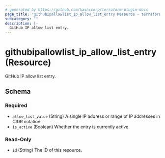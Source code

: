```yaml
---
# generated by https://github.com/hashicorp/terraform-plugin-docs
page_title: "githubipallowlist_ip_allow_list_entry Resource - terraform-provider-githubipallowlist"
subcategory: ""
description: |-
  GitHub IP allow list entry.
---
```


# githubipallowlist_ip_allow_list_entry (Resource)

GitHub IP allow list entry.



<!-- schema generated by tfplugindocs -->
## Schema

### Required

- `allow_list_value` (String) A single IP address or range of IP addresses in CIDR notation.
- `is_active` (Boolean) Whether the entry is currently active.

### Read-Only

- `id` (String) The ID of this resource.


